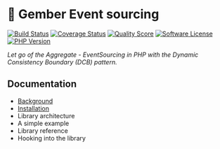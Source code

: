 # 🫚 Gember Event sourcing
[![Build Status](https://scrutinizer-ci.com/g/GemberPHP/event-sourcing/badges/build.png?b=main)](https://github.com/GemberPHP/event-sourcing/actions)
[![Coverage Status](https://img.shields.io/scrutinizer/coverage/g/GemberPHP/event-sourcing.svg?style=flat)](https://scrutinizer-ci.com/g/GemberPHP/event-sourcing/code-structure)
[![Quality Score](https://img.shields.io/scrutinizer/g/GemberPHP/event-sourcing.svg?style=flat)](https://scrutinizer-ci.com/g/GemberPHP/event-sourcing)
[![Software License](https://img.shields.io/badge/license-MIT-brightgreen.svg?style=flat)](LICENSE)
[![PHP Version](https://img.shields.io/badge/php-%5E8.3-8892BF.svg?style=flat)](http://www.php.net)

_Let go of the Aggregate - EventSourcing in PHP with the Dynamic Consistency Boundary (DCB) pattern._

## Documentation

- [Background](/docs/background.md)
- [Installation](/docs/installation.md)
- Library architecture
- A simple example
- Library reference
- Hooking into the library
